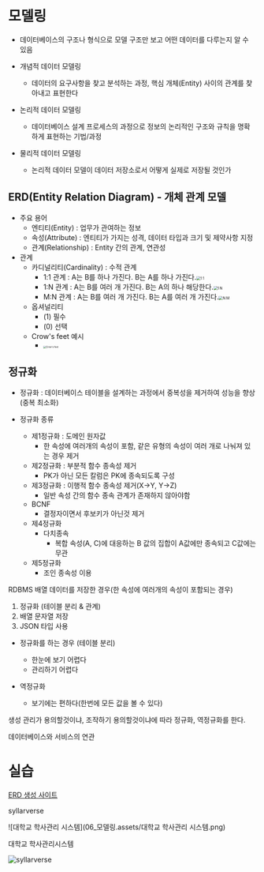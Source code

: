 # 모델링

- 데이터베이스의 구조나 형식으로 모델 구조만 보고 어떤 데이터를 다루는지 알 수 있음



- 개념적 데이터 모델링
  - 데이터의 요구사항을 찾고 분석하는 과정, 핵심 개체(Entity) 사이의 관계를 찾아내고 표현한다

- 논리적 데이터 모델링
  - 데이터베이스 설계 프로세스의 과정으로 정보의 논리적인 구조와 규칙을 명확하게 표현하는 기법/과정
- 물리적 데이터 모델링
  - 논리적 데이터 모델이 데이터 저장소로서 어떻게 실제로 저장될 것인가





## ERD(Entity Relation Diagram) - 개체 관계 모델

- 주요 용어
  - 엔티티(Entity) : 업무가 관여하는 정보
  - 속성(Attribute) : 엔티티가 가지는 성격, 데이터 타입과 크기 및 제약사항 지정
  - 관계(Relationship) : Entity 간의 관계, 연관성
- 관계
  - 카디널리티(Cardinality) : 수적 관계
    - 1:1 관계 : A는 B를 하나 가진다. B는 A를 하나 가진다.<img src="06_모델링.assets/1:1.png" alt="1:1" style="zoom:50%;" />
    - 1:N 관계 : A는 B를 여러 개 가진다. B는 A의 하나 해당한다.<img src="06_모델링.assets/1:N.png" alt="1:N" style="zoom:50%;" />
    - M:N 관계 : A는 B를 여러 개 가진다. B는 A를 여러 개 가진다.<img src="06_모델링.assets/N:M.png" alt="N:M" style="zoom:50%;" />
  - 옵셔널리티
    - (1) 필수
    - (0) 선택
  - Crow's feet 예시
    - <img src="06_모델링.assets/Crow's feet.png" alt="Crow's feet" style="zoom: 33%;" />





## 정규화

- 정규화 : 데이터베이스 테이블을 설계하는 과정에서 중복성을 제거하여 성능을 향상 (중복 최소화)

- 정규화 종류
  - 제1정규화 : 도메인 원자값
    - 한 속성에 여러개의 속성이 포함, 같은 유형의 속성이 여러 개로 나눠져 있는 경우 제거
  - 제2정규화 : 부분적 함수 종속성 제거
    - PK가 아닌 모든 칼럼은 PK에 종속되도록 구성
  - 제3정규화 : 이행적 함수 종속성 제거(X->Y, Y->Z)
    - 일반 속성 간의 함수 종속 관계가 존재하지 않아야함
  - BCNF
    - 결정자이면서 후보키가 아닌것 제거
  - 제4정규화
    - 다치종속
      - 복합 속성(A, C)에 대응하는 B 값의 집합이 A값에만 종속되고 C값에는 무관
  - 제5정규화
    - 조인 종속성 이용





RDBMS 배열 데이터를 저장한 경우(한 속성에 여러개의 속성이 포함되는 경우)

1. 정규화 (테이블 분리 & 관계)
2. 배열 문자열 저장
3. JSON 타입 사용



- 정규화를 하는 경우 (테이블 분리)
  - 한눈에 보기 어렵다
  - 관리하기 어렵다

- 역정규화
  - 보기에는 편하다(한번에 모든 값을 볼 수 있다)



생성 관리가 용의할것이냐, 조작하기 용의할것이냐에 따라 정규화, 역정규화를 한다.



데이터베이스와 서비스의 연관



# 실습



[ERD 생성 사이트](https://draw.io/)



syllarverse

![대학교 학사관리 시스템](06_모델링.assets/대학교 학사관리 시스템.png)



대학교 학사관리시스템

![syllarverse](06_모델링.assets/syllarverse.png)